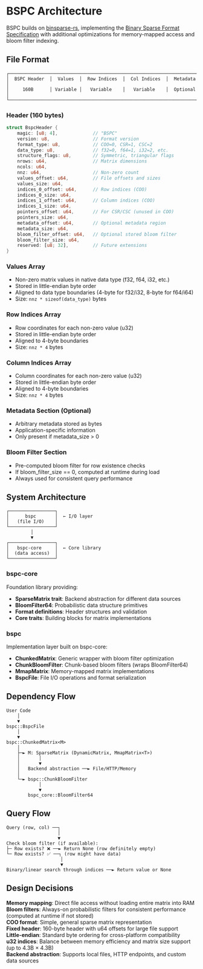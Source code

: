 # BSPC Architecture

BSPC builds on [binsparse-rs](https://github.com/drbh/binsparse-rs), implementing the [Binary Sparse Format Specification](https://graphblas.org/binsparse-specification/) with additional optimizations for memory-mapped access and bloom filter indexing.

## File Format

```
┌──────────────────────────────────────────────────────────────────────────┐
│  BSPC Header  │  Values  │  Row Indices  │  Col Indices  │  Metadata    │
│     160B      │ Variable │   Variable    │   Variable    │  Optional    │
└──────────────────────────────────────────────────────────────────────────┘
```

### Header (160 bytes)
```rust
struct BspcHeader {
    magic: [u8; 4],             // "BSPC"
    version: u8,                // Format version
    format_type: u8,            // COO=0, CSR=1, CSC=2
    data_type: u8,              // f32=0, f64=1, i32=2, etc.
    structure_flags: u8,        // Symmetric, triangular flags
    nrows: u64,                 // Matrix dimensions
    ncols: u64,
    nnz: u64,                   // Non-zero count
    values_offset: u64,         // File offsets and sizes
    values_size: u64,
    indices_0_offset: u64,      // Row indices (COO)
    indices_0_size: u64,
    indices_1_offset: u64,      // Column indices (COO)
    indices_1_size: u64,
    pointers_offset: u64,       // For CSR/CSC (unused in COO)
    pointers_size: u64,
    metadata_offset: u64,       // Optional metadata region
    metadata_size: u64,
    bloom_filter_offset: u64,   // Optional stored bloom filter
    bloom_filter_size: u64,
    reserved: [u8; 32],         // Future extensions
}
```

### Values Array
- Non-zero matrix values in native data type (f32, f64, i32, etc.)
- Stored in little-endian byte order
- Aligned to data type boundaries (4-byte for f32/i32, 8-byte for f64/i64)
- Size: `nnz * sizeof(data_type)` bytes

### Row Indices Array  
- Row coordinates for each non-zero value (u32)
- Stored in little-endian byte order
- Aligned to 4-byte boundaries
- Size: `nnz * 4` bytes

### Column Indices Array
- Column coordinates for each non-zero value (u32) 
- Stored in little-endian byte order
- Aligned to 4-byte boundaries
- Size: `nnz * 4` bytes

### Metadata Section (Optional)
- Arbitrary metadata stored as bytes
- Application-specific information
- Only present if metadata_size > 0

### Bloom Filter Section
- Pre-computed bloom filter for row existence checks
- If bloom_filter_size == 0, computed at runtime during load
- Always used for consistent query performance

## System Architecture

```
┌─────────────────┐
│      bspc       │  ← I/O layer
│   (file I/O)    │
└─────────────────┘
         │
         ▼
┌─────────────────┐
│   bspc-core     │  ← Core library
│  (data access)  │
└─────────────────┘
```

### bspc-core
Foundation library providing:
- **SparseMatrix trait**: Backend abstraction for different data sources
- **BloomFilter64**: Probabilistic data structure primitives
- **Format definitions**: Header structures and validation
- **Core traits**: Building blocks for matrix implementations

### bspc
Implementation layer built on bspc-core:
- **ChunkedMatrix<M>**: Generic wrapper with bloom filter optimization
- **ChunkBloomFilter**: Chunk-based bloom filters (wraps BloomFilter64)
- **MmapMatrix<T>**: Memory-mapped matrix implementations
- **BspcFile**: File I/O operations and format serialization

## Dependency Flow

```
User Code
    │
    ▼
bspc::BspcFile
    │
    ▼
bspc::ChunkedMatrix<M>
    │
    ├─► M: SparseMatrix (DynamicMatrix, MmapMatrix<T>)
    │       │
    │       ▼
    │   Backend abstraction ──► File/HTTP/Memory
    │
    └─► bspc::ChunkBloomFilter
            │
            ▼
        bspc_core::BloomFilter64
```

## Query Flow

```
Query (row, col) ──┐
                   │
                   ▼
Check bloom filter (if available):
├─ Row exists? ❌ ──► Return None (row definitely empty)
└─ Row exists? ✅ ──┐ (row might have data)
                    │
                    ▼
Binary/linear search through indices ──► Return value or None
```

## Design Decisions

**Memory mapping**: Direct file access without loading entire matrix into RAM  
**Bloom filters**: Always-on probabilistic filters for consistent performance (computed at runtime if not stored)  
**COO format**: Simple, general sparse matrix representation  
**Fixed header**: 160-byte header with u64 offsets for large file support  
**Little-endian**: Standard byte ordering for cross-platform compatibility  
**u32 indices**: Balance between memory efficiency and matrix size support (up to 4.3B × 4.3B)  
**Backend abstraction**: Supports local files, HTTP endpoints, and custom data sources